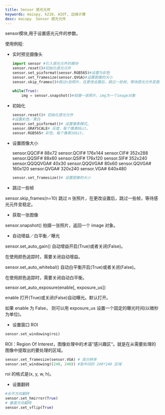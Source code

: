 ```yaml
---
title: Sensor 感光元件
keywords: maixpy, k210, AIOT, 边缘计算
desc: maixpy  Sensor 感光元件
---
```



sensor模块,用于设置感光元件的参数。

使用例程:

- 实时预览摄像头

    ```python
    import sensor #引入感光元件的模块
    sensor.reset()#初始化感光元件
    sensor.set_pixformat(sensor.RGB565)#设置为彩色
    sensor.set_framesize(sensor.QVGA)#设置图像的大小
    sensor.skip_frames()#跳过n张照片，在更改设置后，跳过一些帧，等待感光元件变稳定。

    while(True):
        img = sensor.snapshot()#拍摄一张照片，img为一个image对象
    ```

- 初始化

    ```python
    sensor.reset()# 初始化感光元件
    #设置彩色／黑白
    sensor.set_pixformat()# 设置像素模式。
    sensor.GRAYSCALE# 灰度，每个像素8bit。
    sensor.RGB565# 彩色，每个像素16bit。
    ```

- 设置图像大小


    sensor.QQCIF# 88x72
    sensor.QCIF# 176x144
    sensor.CIF# 352x288
    sensor.QQSIF# 88x60
    sensor.QSIF# 176x120
    sensor.SIF# 352x240
    sensor.QQQQVGA# 40x30
    sensor.QQQVGA# 80x60
    sensor.QQVGA# 160x120
    sensor.QVGA# 320x240
    sensor.VGA# 640x480

    ```python
    sensor.set_framesize()# 设置图像的大小
    ```

- 跳过一些帧

sensor.skip_frames(n=10) 跳过 n 张照片，在更改设置后，跳过一些帧，等待感光元件变稳定。

- 获取一张图像

sensor.snapshot() 拍摄一张照片，返回一个 image 对象。

- 自动增益／白平衡／曝光

sensor.set_auto_gain() 自动增益开启(True)或者关闭(False)。

在使用颜色追踪时，需要关闭自动增益。

sensor.set_auto_whitebal() 自动白平衡开启(True)或者关闭(False)。

在使用颜色追踪时，需要关闭自动白平衡。

sensor.set_auto_exposure(enable[\, exposure_us])

enable 打开(True)或关闭(False)自动曝光。默认打开。

如果 enable 为 False， 则可以用 exposure_us 设置一个固定的曝光时间(以微秒为单位)。

- 设置窗口 ROI

```python
sensor.set_windowing(roi)
```

ROI：Region Of Interest，图像处理中的术语”感兴趣区“。就是在从需要处理的图像中提取出的要处理的区域。

```python
sensor.set_framesize(sensor.VGA) # 高分辨率
sensor.set_windowing((240, 240)) #取中间的 240*240 区域
```

roi 的格式是(x, y, w, h)。


- 设置翻转

```python
#水平方向翻转
sensor.set_hmirror(True)
# 垂直方向翻转
sensor.set_vflip(True)
```
